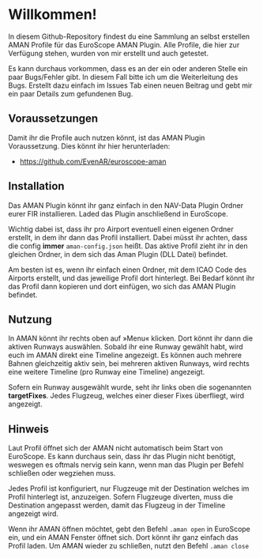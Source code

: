 # Willkommen!
In diesem Github-Repository findest du eine Sammlung an selbst erstellen AMAN Profile für das EuroScope AMAN Plugin. Alle Profile, die hier zur Verfügung stehen, wurden von mir erstellt und auch getestet.

Es kann durchaus vorkommen, dass es an der ein oder anderen Stelle ein paar Bugs/Fehler gibt. In diesem Fall bitte ich um die Weiterleitung des Bugs. Erstellt dazu einfach im Issues Tab einen neuen Beitrag und gebt mir ein paar Details zum gefundenen Bug.

## Voraussetzungen
Damit ihr die Profile auch nutzen könnt, ist das AMAN Plugin Voraussetzung. Dies könnt ihr hier herunterladen:
* https://github.com/EvenAR/euroscope-aman

## Installation
Das AMAN Plugin könnt ihr ganz einfach in den NAV-Data Plugin Ordner eurer FIR installieren. Laded das Plugin anschließend in EuroScope.

Wichtig dabei ist, dass ihr pro Airport eventuell einen eigenen Ordner erstellt, in dem ihr dann das Profil installiert. Dabei müsst ihr achten, dass die config **immer** `aman-config.json` heißt. Das aktive Profil zieht ihr in den gleichen Ordner, in dem sich das Aman Plugin (DLL Datei) befindet.

Am besten ist es, wenn ihr einfach einen Ordner, mit dem ICAO Code des Airports erstellt, und das jeweilige Profil dort hinterlegt. Bei Bedarf könnt ihr das Profil dann kopieren und dort einfügen, wo sich das AMAN Plugin befindet.

## Nutzung
In AMAN könnt ihr rechts oben auf »Menu« klicken. Dort könnt ihr dann die aktiven Runways auswählen. Sobald ihr eine Runway gewählt habt, wird euch im AMAN direkt eine Timeline angezeigt. Es können auch mehrere Bahnen gleichzeitig aktiv sein, bei mehreren aktiven Runways, wird rechts eine weitere Timeline (pro Runway eine Timeline) angezeigt.

Sofern ein Runway ausgewählt wurde, seht ihr links oben die sogenannten **targetFixes**. Jedes Flugzeug, welches einer dieser Fixes überfliegt, wird angezeigt.

## Hinweis
Laut Profil öffnet sich der AMAN nicht automatisch beim Start von EuroScope. Es kann durchaus sein, dass ihr das Plugin nicht benötigt, weswegen es oftmals nervig sein kann, wenn man das Plugin per Befehl schließen oder wegziehen muss.

Jedes Profil ist konfiguriert, nur Flugzeuge mit der Destination welches im Profil hinterlegt ist, anzuzeigen. Sofern Flugzeuge diverten, muss die Destination angepasst werden, damit das Flugzeug in der Timeline angezeigt wird.

Wenn ihr AMAN öffnen möchtet, gebt den Befehl `.aman open` in EuroScope ein, und ein AMAN Fenster öffnet sich. Dort könnt ihr ganz einfach das Profil laden. Um AMAN wieder zu schließen, nutzt den Befehl `.aman close`